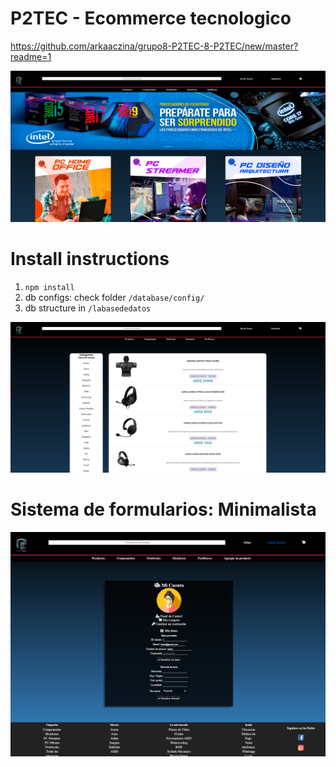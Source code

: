 # P2TEC - Ecommerce tecnologico

https://github.com/arkaaczina/grupo8-P2TEC-8-P2TEC/new/master?readme=1


![](public/img/pageImg/1.png)

# Install instructions
1. `npm install`
2. db configs: check folder `/database/config/`
3. db structure in `/labasededatos`



![](public/img/pageImg/3.png)

# Sistema de formularios: Minimalista

![](public/img/pageImg/6.png)
